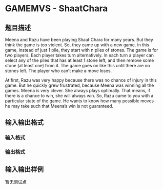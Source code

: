 # GAMEMVS - ShaatChara

## 题目描述

Meena and Razu have been playing Shaat Chara for many years. But they think the game is too violent. So, they came up with a new game. In this game, instead of just 1 pile, they start with n piles of stones. The game is for two players. Each player takes turn alternatively. In each turn a player can select any of the piles that has at least 1 stone left, and then remove some stone (at least one) from it. The game goes on like this until there are no stones left. The player who can’t make a move loses.

At first, Razu was very happy because there was no chance of injury in this game. But he quickly grew frustrated, because Meena was winning all the games. Meena is very clever. She always plays optimally. That means, if there is a chance to win, she will always win. So, Razu came to you with a particular state of the game. He wants to know how many possible moves he may take such that Meena’s win is not guaranteed.

## 输入输出格式

### 输入格式

### 输出格式

## 输入输出样例

暂无测试点

